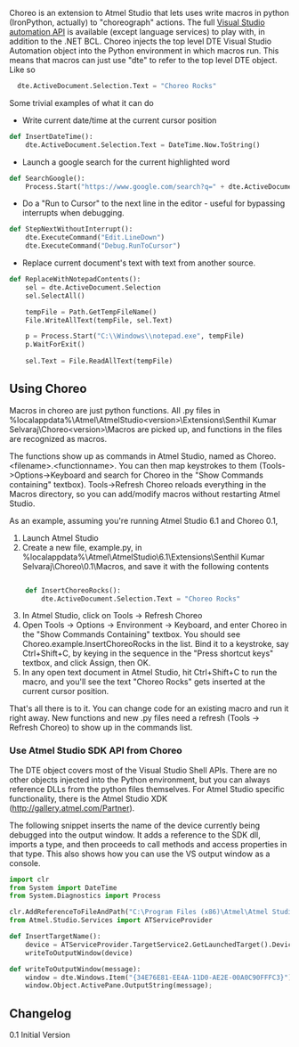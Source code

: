 Choreo is an extension to Atmel Studio that lets uses write macros in python (IronPython, actually) to "choreograph" actions. The full [Visual Studio automation API][1] is available (except language services) to play with, in addition to the .NET BCL.
Choreo injects the top level DTE Visual Studio Automation object into the Python environment in which macros run. This means that macros can just use "dte" to refer to the top level DTE object. Like so
```python
  dte.ActiveDocument.Selection.Text = "Choreo Rocks"
```
Some trivial examples of what it can do

* Write current date/time at the current cursor position

```python
def InsertDateTime():
    dte.ActiveDocument.Selection.Text = DateTime.Now.ToString()
```
* Launch a google search for the current highlighted word

```python
def SearchGoogle():
    Process.Start("https://www.google.com/search?q=" + dte.ActiveDocument.Selection.Text)
```

* Do a "Run to Cursor" to the next line in the editor - useful for bypassing interrupts when debugging.

```python
def StepNextWithoutInterrupt():
	dte.ExecuteCommand("Edit.LineDown")
	dte.ExecuteCommand("Debug.RunToCursor")
```

* Replace current document's text with text from another source.

```python
def ReplaceWithNotepadContents():
    sel = dte.ActiveDocument.Selection
    sel.SelectAll()

    tempFile = Path.GetTempFileName()
    File.WriteAllText(tempFile, sel.Text)

    p = Process.Start("C:\\Windows\\notepad.exe", tempFile)
    p.WaitForExit()
    
    sel.Text = File.ReadAllText(tempFile)
```

Using Choreo
-------------

Macros in choreo are just python functions. All .py files in %localappdata%\Atmel\AtmelStudio\<version>\Extensions\Senthil Kumar Selvaraj\Choreo\<version>\Macros are picked up, and functions in the files are recognized as macros.

The functions show up as commands in Atmel Studio, named as Choreo.&lt;filename&gt;.&lt;functionname&gt;. You can then map keystrokes to them (Tools->Options->Keyboard and search for Choreo in the "Show Commands containing" textbox). Tools->Refresh Choreo reloads everything in the Macros directory, so you can add/modify macros without restarting Atmel Studio.

As an example, assuming you're running Atmel Studio 6.1 and Choreo 0.1,

1. Launch Atmel Studio
2. Create a new file, example.py, in %localappdata%\Atmel\AtmelStudio\6.1\Extensions\Senthil Kumar Selvaraj\Choreo\0.1\Macros, and save it with the following contents

```python

    def InsertChoreoRocks():
	    dte.ActiveDocument.Selection.Text = "Choreo Rocks"
```
3. In Atmel Studio, click on Tools -> Refresh Choreo
4. Open Tools -> Options -> Environment -> Keyboard, and enter Choreo in the "Show Commands Containing" textbox. You should see Choreo.example.InsertChoreoRocks in the list. Bind it to a keystroke, say Ctrl+Shift+C, by keying in the sequence in the "Press shortcut keys" textbox, and click Assign, then OK.
5. In any open text document in Atmel Studio, hit Ctrl+Shift+C to run the macro, and you'll see the text "Choreo Rocks" gets inserted at the current cursor position.

That's all there is to it. You can change code for an existing macro and run it right away. New functions and new .py files need a refresh (Tools -> Refresh Choreo) to show up in the commands list.


### Use Atmel Studio SDK API from Choreo

The DTE object covers most of the Visual Studio Shell APIs. There are no other objects injected into the Python environment, but you can always reference DLLs from the python files themselves. For Atmel Studio specific functionality, there is the Atmel Studio XDK (http://gallery.atmel.com/Partner). 

The following snippet inserts the name of the device currently being debugged into the output window. It adds a reference to the SDK dll, imports a type, and then proceeds to call methods and access properties in that type. This also shows how you can use the VS output window as a console.

```python
import clr
from System import DateTime
from System.Diagnostics import Process

clr.AddReferenceToFileAndPath("C:\Program Files (x86)\Atmel\Atmel Studio 6.1\extensions\Application\Atmel.Studio.Services.Interfaces.dll")
from Atmel.Studio.Services import ATServiceProvider

def InsertTargetName():
    device = ATServiceProvider.TargetService2.GetLaunchedTarget().Device.Name
    writeToOutputWindow(device)

def writeToOutputWindow(message):
    window = dte.Windows.Item("{34E76E81-EE4A-11D0-AE2E-00A0C90FFFC3}");
    window.Object.ActivePane.OutputString(message);
```

Changelog
---------

0.1 Initial Version

[1]: http://msdn.microsoft.com/en-us/library/vstudio/envdte.dte(v=vs.100).aspx
